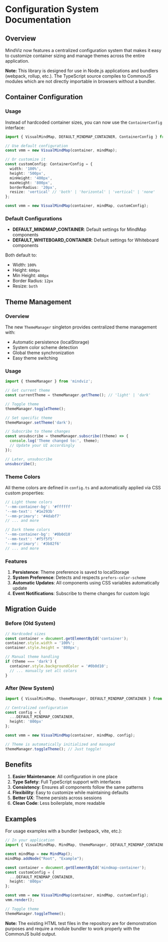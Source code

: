 # Configuration System Documentation

## Overview

MindViz now features a centralized configuration system that makes it easy to customize container sizing and manage themes across the entire application.

**Note:** This library is designed for use in Node.js applications and bundlers (webpack, rollup, etc.). The TypeScript source compiles to CommonJS modules which are not directly importable in browsers without a bundler.

## Container Configuration

### Usage

Instead of hardcoded container sizes, you can now use the `ContainerConfig` interface:

```typescript
import { VisualMindMap, DEFAULT_MINDMAP_CONTAINER, ContainerConfig } from 'mindviz';

// Use default configuration
const vmm = new VisualMindMap(container, mindMap);

// Or customize it
const customConfig: ContainerConfig = {
  width: '100%',
  height: '500px',
  minHeight: '400px',
  maxHeight: '800px',
  borderRadius: '20px',
  resize: 'vertical' // 'both' | 'horizontal' | 'vertical' | 'none'
};

const vmm = new VisualMindMap(container, mindMap, customConfig);
```

### Default Configurations

- **DEFAULT_MINDMAP_CONTAINER**: Default settings for MindMap components
- **DEFAULT_WHITEBOARD_CONTAINER**: Default settings for Whiteboard components

Both default to:
- Width: `100%`
- Height: `600px`
- Min Height: `400px`
- Border Radius: `12px`
- Resize: `both`

## Theme Management

### Overview

The new `ThemeManager` singleton provides centralized theme management with:
- Automatic persistence (localStorage)
- System color scheme detection
- Global theme synchronization
- Easy theme switching

### Usage

```typescript
import { themeManager } from 'mindviz';

// Get current theme
const currentTheme = themeManager.getTheme(); // 'light' | 'dark'

// Toggle theme
themeManager.toggleTheme();

// Set specific theme
themeManager.setTheme('dark');

// Subscribe to theme changes
const unsubscribe = themeManager.subscribe((theme) => {
  console.log('Theme changed to:', theme);
  // Update your UI accordingly
});

// Later, unsubscribe
unsubscribe();
```

### Theme Colors

All theme colors are defined in `config.ts` and automatically applied via CSS custom properties:

```typescript
// Light theme colors
'--mm-container-bg': '#ffffff'
'--mm-text': '#1e293b'
'--mm-primary': '#4dabf7'
// ... and more

// Dark theme colors
'--mm-container-bg': '#0b0d10'
'--mm-text': '#f5f5f5'
'--mm-primary': '#3b82f6'
// ... and more
```

### Features

1. **Persistence**: Theme preference is saved to localStorage
2. **System Preference**: Detects and respects `prefers-color-scheme`
3. **Automatic Updates**: All components using CSS variables automatically update
4. **Event Notifications**: Subscribe to theme changes for custom logic

## Migration Guide

### Before (Old System)

```typescript
// Hardcoded sizes
const container = document.getElementById('container');
container.style.width = '100%';
container.style.height = '800px';

// Manual theme handling
if (theme === 'dark') {
  container.style.backgroundColor = '#0b0d10';
  // ... manually set all colors
}
```

### After (New System)

```typescript
import { VisualMindMap, themeManager, DEFAULT_MINDMAP_CONTAINER } from 'mindviz';

// Centralized configuration
const config = {
  ...DEFAULT_MINDMAP_CONTAINER,
  height: '800px'
};

const vmm = new VisualMindMap(container, mindMap, config);

// Theme is automatically initialized and managed
themeManager.toggleTheme(); // Just toggle!
```

## Benefits

1. **Easier Maintenance**: All configuration in one place
2. **Type Safety**: Full TypeScript support with interfaces
3. **Consistency**: Ensures all components follow the same patterns
4. **Flexibility**: Easy to customize while maintaining defaults
5. **Better UX**: Theme persists across sessions
6. **Clean Code**: Less boilerplate, more readable

## Examples

For usage examples with a bundler (webpack, vite, etc.):

```typescript
// In your application
import { VisualMindMap, MindMap, themeManager, DEFAULT_MINDMAP_CONTAINER } from 'mindviz';

const mindMap = new MindMap();
mindMap.addNode("Root", "Example");

const container = document.getElementById('mindmap-container');
const customConfig = {
  ...DEFAULT_MINDMAP_CONTAINER,
  height: '800px'
};

const vmm = new VisualMindMap(container, mindMap, customConfig);
vmm.render();

// Toggle theme
themeManager.toggleTheme();
```

**Note:** The existing HTML test files in the repository are for demonstration purposes and require a module bundler to work properly with the CommonJS build output.
